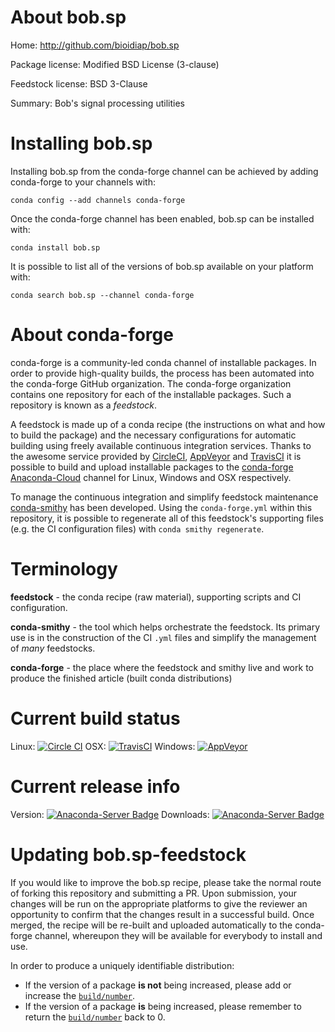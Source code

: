 About bob.sp
============

Home: http://github.com/bioidiap/bob.sp

Package license: Modified BSD License (3-clause)

Feedstock license: BSD 3-Clause

Summary: Bob's signal processing utilities



Installing bob.sp
=================

Installing bob.sp from the conda-forge channel can be achieved by adding conda-forge to your channels with:

```
conda config --add channels conda-forge
```

Once the conda-forge channel has been enabled, bob.sp can be installed with:

```
conda install bob.sp
```

It is possible to list all of the versions of bob.sp available on your platform with:

```
conda search bob.sp --channel conda-forge
```


About conda-forge
=================

conda-forge is a community-led conda channel of installable packages.
In order to provide high-quality builds, the process has been automated into the
conda-forge GitHub organization. The conda-forge organization contains one repository 
for each of the installable packages. Such a repository is known as a *feedstock*.

A feedstock is made up of a conda recipe (the instructions on what and how to build
the package) and the necessary configurations for automatic building using freely
available continuous integration services. Thanks to the awesome service provided by
[CircleCI](https://circleci.com/), [AppVeyor](http://www.appveyor.com/)
and [TravisCI](https://travis-ci.org/) it is possible to build and upload installable
packages to the [conda-forge](https://anaconda.org/conda-forge)
[Anaconda-Cloud](http://docs.anaconda.org/) channel for Linux, Windows and OSX respectively.

To manage the continuous integration and simplify feedstock maintenance
[conda-smithy](http://github.com/conda-forge/conda-smithy) has been developed.
Using the ``conda-forge.yml`` within this repository, it is possible to regenerate all of
this feedstock's supporting files (e.g. the CI configuration files) with ``conda smithy regenerate``.


Terminology
===========

**feedstock** - the conda recipe (raw material), supporting scripts and CI configuration.

**conda-smithy** - the tool which helps orchestrate the feedstock.
                   Its primary use is in the construction of the CI ``.yml`` files
                   and simplify the management of *many* feedstocks.

**conda-forge** - the place where the feedstock and smithy live and work to
                  produce the finished article (built conda distributions)

Current build status
====================
Linux: [![Circle CI](https://circleci.com/gh/conda-forge/bob.sp-feedstock.svg?style=svg)](https://circleci.com/gh/conda-forge/bob.sp-feedstock)
OSX: [![TravisCI](https://travis-ci.org/conda-forge/bob.sp-feedstock.svg?branch=master)](https://travis-ci.org/conda-forge/bob.sp-feedstock) 
Windows: [![AppVeyor](https://ci.appveyor.com/api/projects/status/github/conda-forge/bob.sp-feedstock?svg=True)](https://ci.appveyor.com/project/conda-forge/bob.sp-feedstock/branch/master)

Current release info
====================
Version: [![Anaconda-Server Badge](https://anaconda.org/conda-forge/bob.sp/badges/version.svg)](https://anaconda.org/conda-forge/bob.sp)
Downloads: [![Anaconda-Server Badge](https://anaconda.org/conda-forge/bob.sp/badges/downloads.svg)](https://anaconda.org/conda-forge/bob.sp)


Updating bob.sp-feedstock
=========================

If you would like to improve the bob.sp recipe, please take the normal
route of forking this repository and submitting a PR. Upon submission, your changes will
be run on the appropriate platforms to give the reviewer an opportunity to confirm that the
changes result in a successful build. Once merged, the recipe will be re-built and uploaded
automatically to the conda-forge channel, whereupon they will be available for everybody to
install and use.

In order to produce a uniquely identifiable distribution:
 * If the version of a package **is not** being increased, please add or increase
   the [``build/number``](http://conda.pydata.org/docs/building/meta-yaml.html#build-number-and-string). 
 * If the version of a package **is** being increased, please remember to return
   the [``build/number``](http://conda.pydata.org/docs/building/meta-yaml.html#build-number-and-string)
   back to 0.

